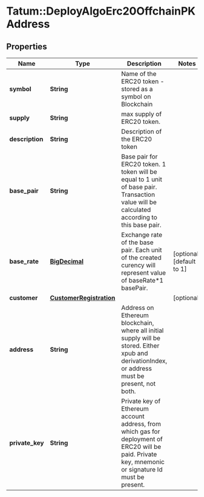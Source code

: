 # Tatum::DeployAlgoErc20OffchainPKAddress

## Properties
Name | Type | Description | Notes
------------ | ------------- | ------------- | -------------
**symbol** | **String** | Name of the ERC20 token - stored as a symbol on Blockchain | 
**supply** | **String** | max supply of ERC20 token. | 
**description** | **String** | Description of the ERC20 token | 
**base_pair** | **String** | Base pair for ERC20 token. 1 token will be equal to 1 unit of base pair. Transaction value will be calculated according to this base pair. | 
**base_rate** | [**BigDecimal**](BigDecimal.md) | Exchange rate of the base pair. Each unit of the created curency will represent value of baseRate*1 basePair. | [optional] [default to 1]
**customer** | [**CustomerRegistration**](CustomerRegistration.md) |  | [optional] 
**address** | **String** | Address on Ethereum blockchain, where all initial supply will be stored. Either xpub and derivationIndex, or address must be present, not both. | 
**private_key** | **String** | Private key of Ethereum account address, from which gas for deployment of ERC20 will be paid. Private key, mnemonic or signature Id must be present. | 

